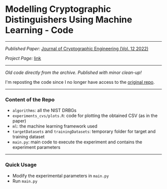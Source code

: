 # Modelling Cryptographic Distinguishers Using Machine Learning - Code 

---

*Published Paper:* [Journal of Cryptographic Engineering (Vol. 12 2022)](https://doi.org/10.1007/s13389-021-00262-x)

*Project Page:* [link](https://charlietrip.neocities.org/projects/old-mlcrypto)

---

*Old code directly from the archive. Published with minor clean-up!*

I'm reposting the code since I no longer have access to the
[original repo](https://bitbucket.org/CharlieTrip/mlcryptocode/src/master/).

---

### Content of the Repo

* `algorithms`: all the NIST DRBGs
* `experiments_cvs/plots.R`: code for plotting the obtained CSV (as in the paper)
* `ml`: the machine learning framework used
* `targetDatasets` and `trainingDatasets`: temporary folder for target and training dataset
* `main.py`: main code to execute the experiment and contains the experiment parameters

---

### Quick Usage

* Modify the experimental parameters in `main.py`
* Run `main.py` 
